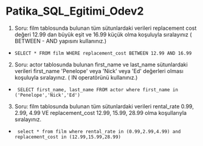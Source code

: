 # Patika_SQL_Egitimi_Odev2
1. Soru: film tablosunda bulunan tüm sütunlardaki verileri replacement cost değeri 12.99 dan büyük eşit ve 16.99 küçük olma koşuluyla
sıralayınız ( BETWEEN - AND yapısını kullanınız.)
+ ` SELECT * FROM film WHERE replacement_cost BETWEEN 12.99 AND 16.99 `
2. Soru: actor tablosunda bulunan first_name ve last_name sütunlardaki verileri first_name 'Penelope' veya 'Nick' veya 'Ed' değerleri olması
koşuluyla sıralayınız. ( IN operatörünü kullanınız.)
+ ` SELECT first_name, last_name FROM actor where first_name in ('Penelope','Nick','Ed')`
3. Soru: film tablosunda bulunan tüm sütunlardaki verileri rental_rate 0.99, 2.99, 4.99 VE replacement_cost 12.99, 15.99, 28.99 olma koşullarıyla sıralayınız.
+ ` select * from film where rental_rate in (0.99,2.99,4.99) and replacement_cost in (12.99,15.99,28.99)`

